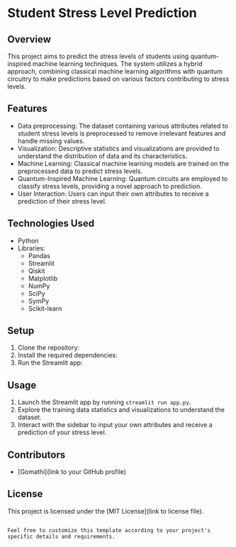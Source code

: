 # Student Stress Level Prediction

## Overview
This project aims to predict the stress levels of students using quantum-inspired machine learning techniques. The system utilizes a hybrid approach, combining classical machine learning algorithms with quantum circuitry to make predictions based on various factors contributing to stress levels.

## Features
- Data preprocessing: The dataset containing various attributes related to student stress levels is preprocessed to remove irrelevant features and handle missing values.
- Visualization: Descriptive statistics and visualizations are provided to understand the distribution of data and its characteristics.
- Machine Learning: Classical machine learning models are trained on the preprocessed data to predict stress levels.
- Quantum-Inspired Machine Learning: Quantum circuits are employed to classify stress levels, providing a novel approach to prediction.
- User Interaction: Users can input their own attributes to receive a prediction of their stress level.

## Technologies Used
- Python
- Libraries:
  - Pandas
  - Streamlit
  - Qiskit
  - Matplotlib
  - NumPy
  - SciPy
  - SymPy
  - Scikit-learn

## Setup
1. Clone the repository:
2. Install the required dependencies:
3. Run the Streamlit app:
  

## Usage
1. Launch the Streamlit app by running `streamlit run app.py`.
2. Explore the training data statistics and visualizations to understand the dataset.
3. Interact with the sidebar to input your own attributes and receive a prediction of your stress level.

## Contributors
- [Gomathi](link to your GitHub profile)

## License
This project is licensed under the [MIT License](link to license file).
```

Feel free to customize this template according to your project's specific details and requirements.
